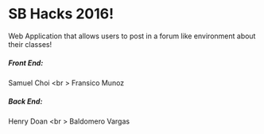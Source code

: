 # SB Hacks 2016!

Web Application that allows users to post in a forum like environment about their classes!

##### Front End:

Samuel Choi <br \>
Fransico Munoz

##### Back End:

Henry Doan <br \>
Baldomero Vargas
